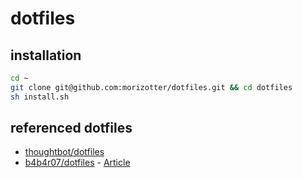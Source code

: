 # dotfiles

## installation

```bash
cd ~
git clone git@github.com:morizotter/dotfiles.git && cd dotfiles
sh install.sh
```

## referenced dotfiles

- [thoughtbot/dotfiles](https://github.com/thoughtbot/dotfiles)
- [b4b4r07/dotfiles](https://github.com/b4b4r07/dotfiles) - [Article](http://qiita.com/b4b4r07/items/b70178e021bef12cd4a2)
